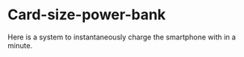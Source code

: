 # Card-size-power-bank
Here is a system to instantaneously charge the smartphone with in a minute. 
